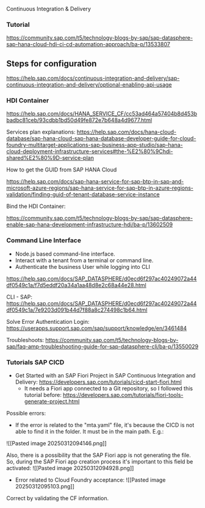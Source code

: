Continuous Integration & Delivery
### Tutorial
https://community.sap.com/t5/technology-blogs-by-sap/sap-datasphere-sap-hana-cloud-hdi-ci-cd-automation-approach/ba-p/13533807

## Steps for configuration

https://help.sap.com/docs/continuous-integration-and-delivery/sap-continuous-integration-and-delivery/optional-enabling-api-usage


### HDI Container 
https://help.sap.com/docs/HANA_SERVICE_CF/cc53ad464a57404b8d453bbadbc81ceb/93cdbb1bd50d49fe872e7b648a4d9677.html

Services plan explanations: 
https://help.sap.com/docs/hana-cloud-database/sap-hana-cloud-sap-hana-database-developer-guide-for-cloud-foundry-multitarget-applications-sap-business-app-studio/sap-hana-cloud-deployment-infrastructure-services#the-%E2%80%9Chdi-shared%E2%80%9D-service-plan

How to get the GUID from SAP HANA Cloud

https://help.sap.com/docs/sap-hana-service-for-sap-btp-in-sap-and-microsoft-azure-regions/sap-hana-service-for-sap-btp-in-azure-regions-validation/finding-guid-of-tenant-database-service-instance

Bind the HDI Container: 

https://community.sap.com/t5/technology-blogs-by-sap/sap-datasphere-enable-sap-hana-development-infrastructure-hdi/ba-p/13602509

### Command Line Interface 

* Node.js based command-line interface.
* Interact with a tenant from a terminal or command line.
* Authenticate the business User while logging into CLI 

https://help.sap.com/docs/SAP_DATASPHERE/d0ecd6f297ac40249072a44df0549c1a/f7d5eddf20a34a1aa48d8e2c68a44e28.html

CLI - SAP: https://help.sap.com/docs/SAP_DATASPHERE/d0ecd6f297ac40249072a44df0549c1a/7e9203d091b44d7f88a8c274498c1b64.html

Solve Error Authentication Login: https://userapps.support.sap.com/sap/support/knowledge/en/3461484

Troubleshoots: https://community.sap.com/t5/technology-blogs-by-sap/faq-amp-troubleshooting-guide-for-sap-datasphere-cli/ba-p/13550029

### Tutorials SAP CICD

- Get Started with an SAP Fiori Project in SAP Continuous Integration and Delivery: https://developers.sap.com/tutorials/cicd-start-fiori.html
	- It needs a Fiori app connected to a Git repository, so I followed this tutorial before: https://developers.sap.com/tutorials/fiori-tools-generate-project.html

Possible errors: 

- If the error is related to the "mta.yaml" file, it's because the CICD is not able to find it in the folder. It must be in the main path. 
E.g.: 

![[Pasted image 20250312094146.png]]

Also, there is a possibility that the SAP Fiori app is not generating the file. So, during the SAP Fiori app creation process it's important to this field be activated: 
![[Pasted image 20250312094928.png]]

- Error related to Cloud Foundry acceptance: 
  ![[Pasted image 20250312095103.png]]

Correct by validating the CF information. 